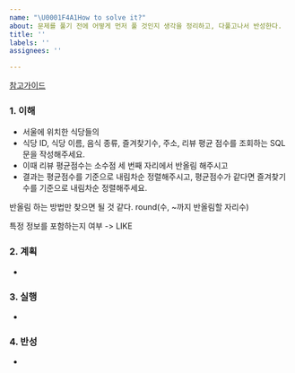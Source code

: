 ```yaml
---
name: "\U0001F4A1How to solve it?"
about: 문제를 풀기 전에 어떻게 먼저 풀 것인지 생각을 정리하고, 다풀고나서 반성한다.
title: ''
labels: ''
assignees: ''

---
```


[참고가이드](https://megaptera.notion.site/6-5f9b4105eb0748fd8f8baa631d92d6ea)

### 1. 이해
- 서울에 위치한 식당들의 
- 식당 ID, 식당 이름, 음식 종류, 즐겨찾기수, 주소, 리뷰 평균 점수를 조회하는 SQL문을 작성해주세요. 
- 이때 리뷰 평균점수는 소수점 세 번째 자리에서 반올림 해주시고 
- 결과는 평균점수를 기준으로 내림차순 정렬해주시고, 평균점수가 같다면 즐겨찾기수를 기준으로 내림차순 정렬해주세요.

반올림 하는 방법만 찾으면 될 것 같다.
round(수, ~까지 반올림할 자리수)

특정 정보를 포함하는지 여부 -> LIKE

### 2. 계획
- 

### 3. 실행
- 

### 4. 반성
-
